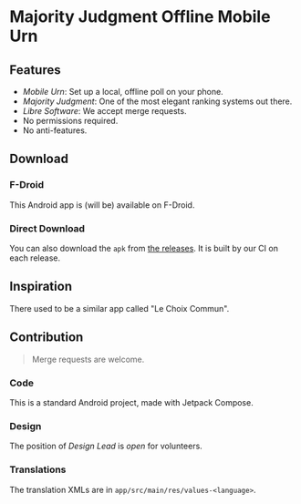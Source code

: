 # Majority Judgment Offline Mobile Urn

## Features

- *Mobile Urn*: Set up a local, offline poll on your phone.
- *Majority Judgment*: One of the most elegant ranking systems out there.
- *Libre Software*: We accept merge requests.
- No permissions required.
- No anti-features.


## Download

### F-Droid

This Android app is (will be) available on F-Droid.

### Direct Download

You can also download the `apk` from [the releases](https://github.com/MieuxVoter/majority-judgment-offline-urn-android/releases).
It is built by our CI on each release.

## Inspiration

There used to be a similar app called "Le Choix Commun".


## Contribution

> Merge requests are welcome.

### Code

This is a standard Android project, made with Jetpack Compose.

### Design

The position of _Design Lead_ is *open* for volunteers.

### Translations

The translation XMLs are in `app/src/main/res/values-<language>`.
